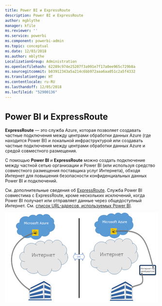 ```yaml
---
title: Power BI и ExpressRoute
description: Power BI и ExpressRoute
author: mgblythe
manager: kfile
ms.reviewer: ''
ms.service: powerbi
ms.component: powerbi-admin
ms.topic: conceptual
ms.date: 12/03/2018
ms.author: mblythe
LocalizationGroup: Administration
ms.openlocfilehash: 62289c974e25207f3a991e7f17a0ee965c729b8a
ms.sourcegitcommit: b03912343a5a214c6bb972aaa6aa051c2a5f4332
ms.translationtype: HT
ms.contentlocale: ru-RU
ms.lasthandoff: 12/05/2018
ms.locfileid: "52900136"
---
```

# <a name="power-bi-and-expressroute"></a>Power BI и ExpressRoute

**ExpressRoute** — это служба Azure, которая позволяет создавать частные подключения между центрами обработки данных Azure (где находится Power BI) и локальной инфраструктурой или создавать частные подключения между центрами обработки данных Azure и средой совместного размещения.

С помощью **Power BI** и **ExpressRoute** можно создать подключение между частной сетью организации и Power BI (или используя средство совместного размещения поставщика услуг Интернета), обходя Интернет для повышения безопасности конфиденциальных данных Power BI и подключений.

См. дополнительные сведения об [ExpressRoute](/azure/expressroute/expressroute-introduction). Служба Power BI совместима с ExpressRoute, кроме нескольких исключений, когда Power BI получает или отправляет данные через общедоступный Интернет. См. [список URL-адресов, используемых Power BI](power-bi-whitelist-urls.md).

![Схема ExpressRoute](media/service-admin-power-bi-expressroute/pbi_expressroute_1.png)